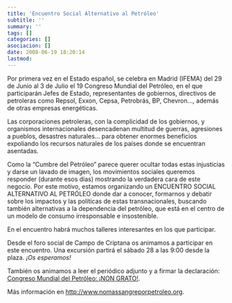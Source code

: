```yaml
---
title: 'Encuentro Social Alternativo al Petróleo'
subtitle: ''
summary: ''
tags: []
categories: []
asociacion: []
date: 2008-06-19 18:20:14
lastmod:
---
```


Por primera vez en el Estado español, se celebra en Madrid (IFEMA) del 29 de Junio al 3 de Julio el 19 Congreso Mundial del Petróleo, en el que participarán Jefes de Estado, representantes de gobiernos, directivos de petroleras como Repsol, Exxon, Cepsa, Petrobrás, BP, Chevron…, además de otras empresas energéticas.

Las corporaciones petroleras, con la complicidad de los gobiernos, y organismos internacionales desencadenan multitud de guerras, agresiones a pueblos, desastres naturales… para obtener enormes beneficios expoliando los recursos naturales de los países donde se encuentran asentadas.

Como la “Cumbre del Petróleo” parece querer ocultar todas estas injusticias y darse un lavado de imagen, los movimientos sociales queremos responder (durante esos días) mostrando la verdadera cara de este negocio. Por este motivo, estamos organizando un ENCUENTRO SOCIAL ALTERNATIVO AL PETRÓLEO donde dar a conocer, formarnos y debatir sobre los impactos y las políticas de estas transnacionales, buscando también alternativas a la dependencia del petróleo, que está en el centro de un modelo de consumo irresponsable e insostenible.

En el encuentro habrá muchos talleres interesantes en los que participar.

Desde el foro social de Campo de Criptana os animamos a participar en este encuentro. Una excursión partirá el sábado 28 a las 9:00 desde la plaza. *¡Os esperamos!*

También os animamos a leer el periódico adjunto y a firmar la declaración: [Congreso Mundial del Petróleo: ¡NON GRATO!]( http://www.19wpc.org/site/index.php?option=com_artforms&formid=6&Itemid=99999).

Más información en http://www.nomassangreporpetroleo.org.



 